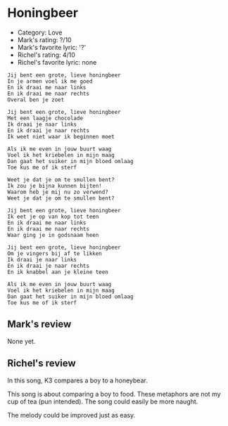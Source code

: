 # Honingbeer

 * Category: Love
 * Mark's rating: ?/10
 * Mark's  favorite lyric: '?'
 * Richel's rating: 4/10
 * Richel's favorite lyric: none

```
Jij bent een grote, lieve honingbeer
In je armen voel ik me goed
En ik draai me naar links
En ik draai me naar rechts
Overal ben je zoet

Jij bent een grote, lieve honingbeer
Met een laagje chocolade
Ik draai je naar links
En ik draai je naar rechts
Ik weet niet waar ik beginnen moet

Als ik me even in jouw buurt waag
Voel ik het kriebelen in mijn maag
Dan gaat het suiker in mijn bloed omlaag
Toe kus me of ik sterf

Weet je dat je om te smullen bent?
Ik zou je bijna kunnen bijten!
Waarom heb je mij nu zo verwend?
Weet je dat je om te smullen bent?

Jij bent een grote, lieve honingbeer
Ik eet je op van kop tot teen
En ik draai me naar links
En ik draai me naar rechts
Waar ging je in godsnaam heen

Jij bent een grote, lieve honingbeer
Om je vingers bij af te likken
Ik draai je naar links
En ik draai je naar rechts
En ik knabbel aan je kleine teen

Als ik me even in jouw buurt waag
Voel ik het kriebelen in mijn maag
Dan gaat het suiker in mijn bloed omlaag
Toe kus me of ik sterf
```

## Mark's review

None yet.

## Richel's review

In this song, K3 compares a boy to a honeybear.

This song is about comparing a boy to food. 
These metaphors are not my cup of tea (pun intended).
The song could easily be more naught.

The melody could be improved just as easy.
